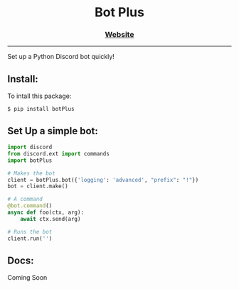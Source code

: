 <h1 align="center">Bot Plus</h1>
<h3 align="center"><a href="https://pypi.org/project/botPlus/">Website</a></h3>

--- 

Set up a Python Discord bot quickly!

## Install:
To intall this package:
```console
$ pip install botPlus
```

## Set Up a simple bot:
```py
import discord
from discord.ext import commands
import botPlus

# Makes the bot 
client = botPlus.bot({'logging': 'advanced', "prefix": "!"})
bot = client.make()

# A command
@bot.command()
async def foo(ctx, arg):
    await ctx.send(arg)

# Runs the bot
client.run('')
```

## Docs:
Coming Soon
